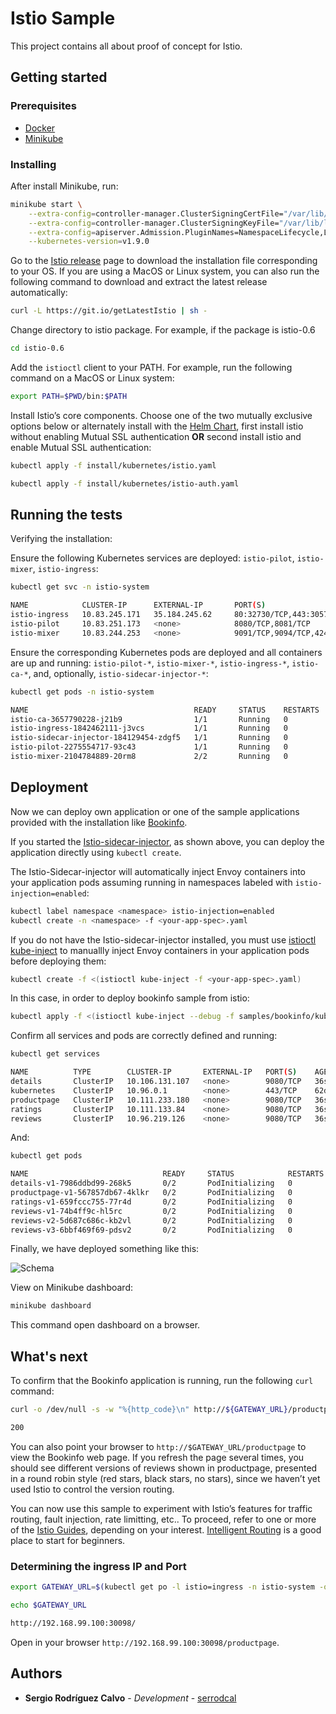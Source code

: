 # Istio Sample

This project contains all about proof of concept for Istio.

## Getting started

### Prerequisites

* [Docker](https://docs.docker.com/install/)
* [Minikube](https://kubernetes.io/docs/getting-started-guides/minikube/)

### Installing

After install Minikube, run:

```bash
minikube start \
	--extra-config=controller-manager.ClusterSigningCertFile="/var/lib/localkube/certs/ca.crt" \
	--extra-config=controller-manager.ClusterSigningKeyFile="/var/lib/localkube/certs/ca.key" \
	--extra-config=apiserver.Admission.PluginNames=NamespaceLifecycle,LimitRanger,ServiceAccount,PersistentVolumeLabel,DefaultStorageClass,DefaultTolerationSeconds,MutatingAdmissionWebhook,ValidatingAdmissionWebhook,ResourceQuota \
	--kubernetes-version=v1.9.0
```

Go to the [Istio release](https://github.com/istio/istio/releases) page to download the installation file corresponding to your OS. If you are using a MacOS or Linux system, you can also run the following command to download and extract the latest release automatically:

```bash
curl -L https://git.io/getLatestIstio | sh -
```

Change directory to istio package. For example, if the package is istio-0.6

```bash
cd istio-0.6
```

Add the `istioctl` client to your PATH. For example, run the following command on a MacOS or Linux system:

```bash
export PATH=$PWD/bin:$PATH
```

Install Istio’s core components. Choose one of the two mutually exclusive options below or alternately install with the [Helm Chart](https://istio.io/docs/setup/kubernetes/helm.html), first install istio without enabling Mutual SSL authentication **OR** second install istio and enable Mutual SSL authentication:

```bash
kubectl apply -f install/kubernetes/istio.yaml
```

```bash
kubectl apply -f install/kubernetes/istio-auth.yaml
```

## Running the tests

Verifying the installation:

Ensure the following Kubernetes services are deployed: `istio-pilot`, `istio-mixer`, `istio-ingress`:

```bash
kubectl get svc -n istio-system

NAME            CLUSTER-IP      EXTERNAL-IP       PORT(S)                       AGE
istio-ingress   10.83.245.171   35.184.245.62     80:32730/TCP,443:30574/TCP    5h
istio-pilot     10.83.251.173   <none>            8080/TCP,8081/TCP             5h
istio-mixer     10.83.244.253   <none>            9091/TCP,9094/TCP,42422/TCP   5h

```

Ensure the corresponding Kubernetes pods are deployed and all containers are up and running: `istio-pilot-*`, `istio-mixer-*`, `istio-ingress-*`, `istio-ca-*`, and, optionally, `istio-sidecar-injector-*`:

```bash
kubectl get pods -n istio-system

NAME                                     READY     STATUS    RESTARTS   AGE
istio-ca-3657790228-j21b9                1/1       Running   0          5h
istio-ingress-1842462111-j3vcs           1/1       Running   0          5h
istio-sidecar-injector-184129454-zdgf5   1/1       Running   0          5h
istio-pilot-2275554717-93c43             1/1       Running   0          5h
istio-mixer-2104784889-20rm8             2/2       Running   0          5h
```

## Deployment

Now we can deploy own application or one of the sample applications provided with the installation like [Bookinfo](https://istio.io/docs/guides/bookinfo.html).

If you started the [Istio-sidecar-injector](https://istio.io/docs/setup/kubernetes/sidecar-injection.html#automatic-sidecar-injection), as shown above, you can deploy the application directly using `kubectl create`.

The Istio-Sidecar-injector will automatically inject Envoy containers into your application pods assuming running in namespaces labeled with `istio-injection=enabled`:

```bash
kubectl label namespace <namespace> istio-injection=enabled
kubectl create -n <namespace> -f <your-app-spec>.yaml
```

If you do not have the Istio-sidecar-injector installed, you must use [istioctl kube-inject](https://istio.io/docs/reference/commands/istioctl.html#istioctl%20kube-inject) to manuallly inject Envoy containers in your application pods before deploying them:

```bash
kubectl create -f <(istioctl kube-inject -f <your-app-spec>.yaml)
```

In this case, in order to deploy bookinfo sample from istio:

```bash
kubectl apply -f <(istioctl kube-inject --debug -f samples/bookinfo/kube/bookinfo.yaml)
```

Confirm all services and pods are correctly defined and running:

```bash
kubectl get services

NAME          TYPE        CLUSTER-IP       EXTERNAL-IP   PORT(S)    AGE
details       ClusterIP   10.106.131.107   <none>        9080/TCP   36s
kubernetes    ClusterIP   10.96.0.1        <none>        443/TCP    62d
productpage   ClusterIP   10.111.233.180   <none>        9080/TCP   36s
ratings       ClusterIP   10.111.133.84    <none>        9080/TCP   36s
reviews       ClusterIP   10.96.219.126    <none>        9080/TCP   36s
```

And:

```bash
kubectl get pods

NAME                              READY     STATUS            RESTARTS   AGE
details-v1-7986ddbd99-268k5       0/2       PodInitializing   0          1m
productpage-v1-567857db67-4klkr   0/2       PodInitializing   0          1m
ratings-v1-659fccc755-77r4d       0/2       PodInitializing   0          1m
reviews-v1-74b4ff9c-hl5rc         0/2       PodInitializing   0          1m
reviews-v2-5d687c686c-kb2vl       0/2       PodInitializing   0          1m
reviews-v3-6bbf469f69-pdsv2       0/2       PodInitializing   0          1m
```

Finally, we have deployed something like this:

![Schema](https://istio.io/docs/guides/img/bookinfo/withistio.svg)

View on Minikube dashboard:

```bash
minikube dashboard
```

This command open dashboard on a browser.

## What's next

To confirm that the Bookinfo application is running, run the following `curl` command:

```bash
curl -o /dev/null -s -w "%{http_code}\n" http://${GATEWAY_URL}/productpage

200
```

You can also point your browser to `http://$GATEWAY_URL/productpage` to view the Bookinfo web page. If you refresh the page several times, you should see different versions of reviews shown in productpage, presented in a round robin style (red stars, black stars, no stars), since we haven’t yet used Istio to control the version routing.

You can now use this sample to experiment with Istio’s features for traffic routing, fault injection, rate limitting, etc.. To proceed, refer to one or more of the [Istio Guides](https://istio.io/docs/guides), depending on your interest. [Intelligent Routing](https://istio.io/docs/guides/intelligent-routing.html) is a good place to start for beginners.

### Determining the ingress IP and Port

```bash 
export GATEWAY_URL=$(kubectl get po -l istio=ingress -n istio-system -o 'jsonpath={.items[0].status.hostIP}'):$(kubectl get svc istio-ingress -n istio-system -o 'jsonpath={.spec.ports[0].nodePort}')
```

```bash
echo $GATEWAY_URL

http://192.168.99.100:30098/
```

Open in your browser `http://192.168.99.100:30098/productpage`.


## Authors

* **Sergio Rodríguez Calvo** - *Development* - [serrodcal](https://github.com/serrodcal)





